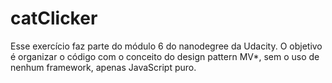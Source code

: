 # catClicker
Esse exercício faz parte do módulo 6 do nanodegree da Udacity. O objetivo é organizar o código com o conceito do design pattern MV*, sem o uso de nenhum framework, apenas JavaScript puro.

